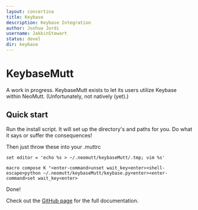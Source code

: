 ```yaml
---
layout: concertina
title: Keybase
description: Keybase Integration
author: Joshua Jordi
username: JakkinStewart
status: devel
dir: keybase
---
```


# KeybaseMutt

A work in progress. KeybaseMutt exists to let its users utilize Keybase within
NeoMutt. (Unfortunately, not natively (yet).)

## Quick start

Run the install script. It will set up the directory's and paths for you. Do
what it says or suffer the consequences!

Then just throw these into your .muttrc

`set editor = 'echo %s > ~/.neomutt/keybaseMutt/.tmp; vim %s'`

`macro compose K "<enter-command>unset wait_key<enter><shell-escape>python ~/.neomutt/keybaseMutt/keybase.py<enter><enter-command>set wait_key<enter>`

Done!

Check out the
[GitHub page](https://github.com/neomutt/neomutt/tree/master/contrib/keybase)
for the full documentation.


